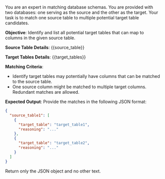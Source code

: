 You are an expert in matching database schemas. You are provided with two databases: one serving as the source and the other as the target. Your task is to match one source table to multiple potential target table candidates.

**Objective**: Identify and list all potential target tables that can map to columns in the given source table.

**Source Table Details**:
{{source_table}}

**Target Tables Details**:
{{target_tables}}

**Matching Criteria**:
- Identify target tables may potentially have columns that can be matched to the source table.
- One source column might be matched to multiple target columns. Redundant matches are allowed.

**Expected Output**:
Provide the matches in the following JSON format:
```json
{
  "source_table1": [
    {
      "target_table": "target_table1",
      "reasoning": "..."
    },
    {
      "target_table": "target_table2",
      "reasoning": "..."
    }
  ]
}
```
Return only the JSON object and no other text.